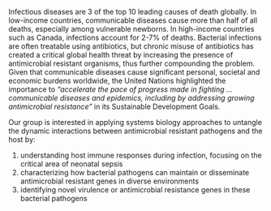 Infectious diseases are 3 of the top 10 leading causes of death globally. In low-income countries, communicable diseases cause more than half of all deaths, especially among vulnerable newborns. In high-income countries such as Canada, infections account for 2-7% of deaths. Bacterial infections are often treatable using antibiotics, but chronic misuse of antibiotics has created a critical global health threat by increasing the presence of antimicrobial resistant organisms, thus further compounding the problem. Given that communicable diseases cause significant personal, societal and economic burdens worldwide, the United Nations highlighted the importance to <i>“accelerate the pace of progress made in fighting … communicable diseases and epidemics, including by addressing growing antimicrobial resistance”</i> in its Sustainable Development Goals.

Our group is interested in applying systems biology approaches to untangle the dynamic interactions between antimicrobial resistant pathogens and the host by:
1. understanding host immune responses during infection, focusing on the critical area of neonatal sepsis
2. characterizing how bacterial pathogens can maintain or disseminate antimicrobial resistant genes in diverse environments
3. identifying novel virulence or antimicrobial resistance genes in these bacterial pathogens

